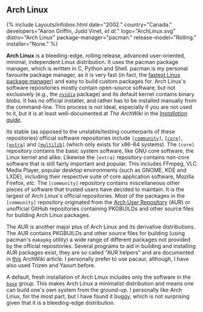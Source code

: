 ## Arch Linux
{% include Layouts/infobox.html date="2002." country="Canada." developers="Aaron Griffin, Judd Vinet, <i>et al.</i>" logo="ArchLinux.svg" distro="Arch Linux" package-manager="pacman." release-model="Rolling." installer="None." %}

**Arch Linux** is a bleeding-edge, rolling release, advanced user-oriented, minimal, independent Linux distribution. It uses the pacman package manager, which is written in C, Python and Shell. pacman is my personal favourite package manager, as it is very fast (in fact, the [fastest Linux package manager](/comparison-of-package-managers/)) and easy to build custom packages for. Arch Linux's software repositories mostly contain open-source software, but not exclusively (e.g., the [`nvidia`](https://www.archlinux.org/packages/extra/x86_64/nvidia/) package) and its default kernel contains binary blobs. It has no official installer, and rather has to be installed manually from the command-line. This process is not ideal, especially if you are not used to it, but it is at least well-documented at *The ArchWiki* in the [*Installation guide*](https://wiki.archlinux.org/index.php/Installation_guide).

Its stable (as opposed to the unstable/testing counterparts of these repositories) official software repositories include [`[community]`](https://www.archlinux.org/packages/?repo=Community), [`[core]`](https://www.archlinux.org/packages/?repo=Core), [`[extra]`](https://www.archlinux.org/packages/?repo=Extra) and [`[multilib]`](https://www.archlinux.org/packages/?repo=Multilib) (which only exists for x86-64 systems). The `[core]` repository contains the basic system software, like GNU core software, the Linux kernel and alike. Likewise the `[extra]` repository contains non-core software that is still fairly important and popular. This includes FFmpeg, VLC Media Player, popular desktop environments (such as GNOME, KDE and LXDE), including their respective suite of core application software, Mozilla Firefox, *etc.* The `[community]` repository contains miscellaneous other pieces of software that trusted users have decided to maintain. It is the largest of Arch Linux's official repositories. Most of the packages in the `[community]` repository originated from the [Arch User Repository](https://aur.archlinux.org/) (AUR) or unofficial GitHub repositories containing PKGBUILDs and other source files for building Arch Linux packages.

The AUR is another major plus of Arch Linux and its derivative distributions. The AUR contains PKGBUILDs and other source files for building (using pacman's `makepkg` utility) a wide range of different packages not provided by the official repositories. Several programs to aid in building and installing AUR packages exist, they are so called "AUR helpers" and are documented in [this](https://wiki.archlinux.org/index.php/AUR_helpers) ArchWiki article. I personally prefer to use pacaur, although, I have also used Trizen and Yaourt before.

A default, fresh installation of Arch Linux includes only the software in the [`base`](https://www.archlinux.org/groups/x86_64/base/) group. This makes Arch Linux a minimalist distribution and means one can build one's own system from the ground-up. I personally like Arch Linux, for the most part, but I have found it buggy, which is not surprising given that it is a bleeding-edge distribution.
